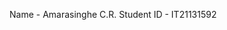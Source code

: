 Name - Amarasinghe C.R.
Student ID - IT21131592

<!---
IT21131592/IT21131592 is a ✨ special ✨ repository because its `README.md` (this file) appears on your GitHub profile.
You can click the Preview link to take a look at your changes.
--->
